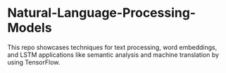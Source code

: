 # Natural-Language-Processing-Models
This repo showcases techniques for text processing, word embeddings, and LSTM applications like semantic analysis and machine translation by using TensorFlow.
